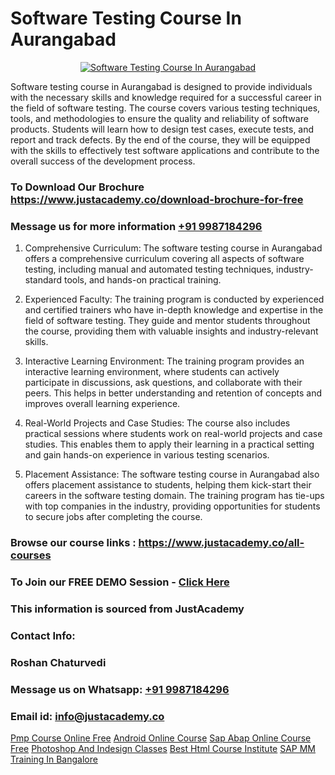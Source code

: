 # Software Testing Course In Aurangabad

<p align="center">
  <a href="https://justacademy.co/program-detail/software-testing">
    <img src="https://justacademy.co/storage2/program_images/1704700438.webp" alt="Software Testing Course In Aurangabad">
  </a>
</p>


Software testing course in Aurangabad is designed to provide individuals with the necessary skills and knowledge required for a successful career in the field of software testing. The course covers various testing techniques, tools, and methodologies to ensure the quality and reliability of software products. Students will learn how to design test cases, execute tests, and report and track defects. By the end of the course, they will be equipped with the skills to effectively test software applications and contribute to the overall success of the development process. 
### To Download Our Brochure https://www.justacademy.co/download-brochure-for-free
### Message us for more information [+91 9987184296](https://api.whatsapp.com/send?phone=919987184296)
1) Comprehensive Curriculum: The software testing course in Aurangabad offers a comprehensive curriculum covering all aspects of software testing, including manual and automated testing techniques, industry-standard tools, and hands-on practical training.

2) Experienced Faculty: The training program is conducted by experienced and certified trainers who have in-depth knowledge and expertise in the field of software testing. They guide and mentor students throughout the course, providing them with valuable insights and industry-relevant skills.

3) Interactive Learning Environment: The training program provides an interactive learning environment, where students can actively participate in discussions, ask questions, and collaborate with their peers. This helps in better understanding and retention of concepts and improves overall learning experience.

4) Real-World Projects and Case Studies: The course also includes practical sessions where students work on real-world projects and case studies. This enables them to apply their learning in a practical setting and gain hands-on experience in various testing scenarios.

5) Placement Assistance: The software testing course in Aurangabad also offers placement assistance to students, helping them kick-start their careers in the software testing domain. The training program has tie-ups with top companies in the industry, providing opportunities for students to secure jobs after completing the course.

### Browse our course links : https://www.justacademy.co/all-courses 
### To Join our FREE DEMO Session - [Click Here](https://www.justacademy.co/register-for-course-demo)


### This information is sourced from JustAcademy
### Contact Info:
### Roshan Chaturvedi
### Message us on Whatsapp: [+91 9987184296](https://api.whatsapp.com/send?phone=919987184296)
### Email id: [info@justacademy.co](mailto:info@justacademy.co)
                    
[Pmp Course Online Free](https://www.linkedin.com/pulse/pmp-course-online-free-justacademy-san-jose-loi0f?trackingId=AQ5ROxhciSWbWcguMEm8sw%3D%3D&lipi=urn%3Ali%3Apage%3Ad_flagship3_company_admin%3BNvzTf3fnQO%2BVBqBGA8b0%2Bw%3D%3D)
[Android Online Course](https://www.linkedin.com/pulse/android-online-course-justacademy-pune-tn4pc/)
[Sap Abap Online Course Free](https://medium.com/@mahi3106/sap-abap-online-course-free-462c5c688740)
[Photoshop And Indesign Classes](https://medium.com/@akanshapatil/photoshop-and-indesign-classes-d6feba7497a8)
[Best Html Course Institute](https://justacademyin.github.io/Articles/Best-Html-Course-Institute)
[SAP MM Training In Bangalore](https://justacademyin.github.io/Articles/SAP-MM-Training-In-Bangalore)
